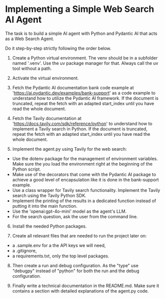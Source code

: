 # Implementing a Simple Web Search AI Agent

The task is to build a simple AI agent with Python and Pydantic AI that acts as a Web Search Agent.

Do it step-by-step strictly following the order below.

1. Create a Python virtual environment. The venv should be in a subfolder named '.venv'. Use the uv package manager for that. Always call the uv tool without a path.

2. Activate the virtual environment.

3. Fetch the Pydantic AI documentation bank code example at 'https://ai.pydantic.dev/examples/bank-support' as a code example to understand how to utilize the Pydantic AI framework. If the document is truncated, repeat the fetch with an adapted start_index until you have read the whole document.

4. Fetch the Tavily documentation at 'https://docs.tavily.com/sdk/reference/python' to understand how to implement a Tavily search in Python. If the document is truncated, repeat the fetch with an adapted start_index until you have read the whole document.

5. Implement the agent.py using Tavily for the web search:

- Use the dotenv package for the management of environment variables. Make sure the you load the environment right at the beginning of the Python script.
- Make use of the decorators that come with the Pydantic AI package to achieve a good level of encapsulation like it is done in the bank-support example.
- Use a class wrapper for Tavily search functionality. Implement the Tavily search using the Tavily Python SDK.
- Implement the printing of the results in a dedicated function instead of putting it into the main function.
- Use the 'openai:gpt-4o-mini' model as the agent's LLM.
- For the search question, ask the user from the command line.

6. Install the needed Python packages.

7. Create all relevant files that are needed to run the project later on:

- a .sample.env for a the API keys we will need,
- a .gitignore,
- a requirements.txt, only the top level packages.

8. Then create a run and debug configuration. As the "type" use "debugpy" instead of "python" for both the run and the debug configuration.

9. Finally write a technical documentation in the README.md. Make sure it contains a section with detailed explanations of the agent.py code.
